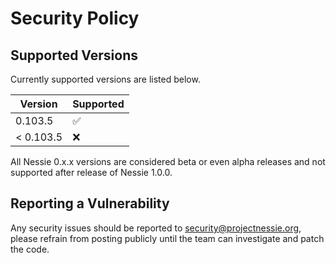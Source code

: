 # Security Policy

## Supported Versions

Currently supported versions are listed below.

| Version  | Supported          |
|----------|--------------------|
| 0.103.5   | :white_check_mark: |
| < 0.103.5 | :x:                |

All Nessie 0.x.x versions are considered beta or even alpha releases and not supported after
release of Nessie 1.0.0.

## Reporting a Vulnerability

Any security issues should be reported to security@projectnessie.org, please refrain from posting publicly until the team can investigate and patch the code.
